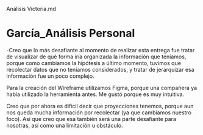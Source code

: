 Análisis Victoria.md 

# García_Análisis Personal

-Creo que lo más desafiante al momento de realizar esta entrega fue tratar de visualizar de qué forma iría organizada la información que teníamos, porque como cambiamos la hipótesis a último momento, tuvimos que recolectar datos que no teníamos considerados, y tratar de jerarquizar esa información fue un poco complejo. 

Para la creación del Wireframe utilizamos Figma, porque una compañera ya había utilizado la herramienta antes. Me gustó porque es muy intuitiva.

Creo que por ahora es dificil decir que proyecciones tenemos, porque aun nos queda mucha información por recolectar (ya que cambiamos nuestro foco). Así que creo que esa también será una parte desafiante para nosotras, así como una limitación u obstáculo.
